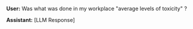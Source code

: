 **User:**
Was what was done in my workplace "average levels of toxicity" ?

**Assistant:**
[LLM Response]

